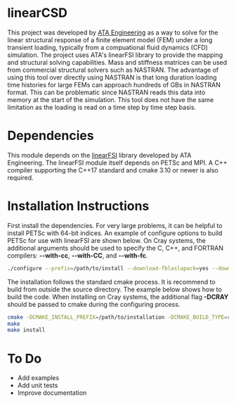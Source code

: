 # linearCSD
This project was developed by [ATA Engineering](http://www.ata-e.com) as 
a way to solve for the linear structural response of a finite element
model (FEM) under a long transient loading, typically from a compuational 
fluid dynamics (CFD) simulation. The project uses ATA's linearFSI library 
to provide the mapping and structural solving capabilities. Mass and 
stiffness matrices can be used from commercial structural solvers such as 
NASTRAN. The advantage of using this tool over directly using NASTRAN is 
that long duration loading time histories for large FEMs can approach 
hundreds of GBs in NASTRAN format. This can be problematic since NASTRAN 
reads this data into memory at the start of the simulation. This tool does 
not have the same limitation as the loading is read on a time step by time 
step basis.

# Dependencies
This module depends on the [linearFSI](https://github.com/ATAEngineering/linearFSI) 
library developed by ATA Engineering. The linearFSI module itself depends 
on PETSc and MPI. A C++ compiler supporting the C++17 standard and cmake
3.10 or newer is also required.

# Installation Instructions
First install the dependencies. For very large problems, it can be helpful 
to install PETSc with 64-bit indices. An example of configure options to 
build PETSc for use with linearFSI are shown below. On Cray systems, the 
additional arguments should be used to specify the C, C++, and FORTRAN 
compilers: **--with-cc**, **--with-CC**, and **--with-fc**.

```bash
./configure --prefix=/path/to/install --download-fblaslapack=yes --download-superlu_dist=yes --download-scalapack=yes --with-64-bit-indices --with-debugging=0  --with-pic=1 --with-cxx-dialect=C++11 --with-shared-libraries=1 --download-hdf5=yes --with-mpi-dir=/path/to/mpi --download-hdf5-configure-arguments=--enable-fortran=no
```

The installation follows the standard cmake process. It is recommend to 
build from outside the source directory. The example below shows how to 
build the code. When installing on Cray systems, the additional flag 
**-DCRAY** should be passed to cmake during the configuring process.

```bash
cmake -DCMAKE_INSTALL_PREFIX=/path/to/installation -DCMAKE_BUILD_TYPE=release -DLINEARFSI_LIB_DIR=/path/to/linearFSI/lib -DPETSc_DIR=/path/to/petsc -DMPI_DIR=/path/to/mpi /path/to/source
make
make install
```

# To Do
* Add examples
* Add unit tests
* Improve documentation